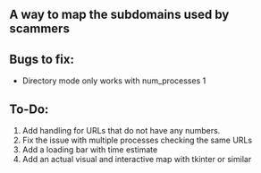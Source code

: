 ## A way to map the subdomains used by scammers

## Bugs to fix:
- Directory mode only works with num_processes 1

## To-Do:
1. Add handling for URLs that do not have any numbers.
2. Fix the issue with multiple processes checking the same URLs
3. Add a loading bar with time estimate
4. Add an actual visual and interactive map with tkinter or similar
